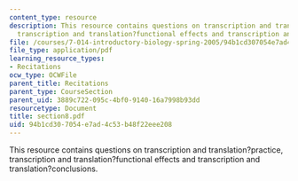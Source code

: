 ```yaml
---
content_type: resource
description: This resource contains questions on transcription and translation?practice,
  transcription and translation?functional effects and transcription and translation?conclusions.
file: /courses/7-014-introductory-biology-spring-2005/94b1cd307054e7ad4c53b48f22eee208_section8.pdf
file_type: application/pdf
learning_resource_types:
- Recitations
ocw_type: OCWFile
parent_title: Recitations
parent_type: CourseSection
parent_uid: 3889c722-095c-4bf0-9140-16a7998b93dd
resourcetype: Document
title: section8.pdf
uid: 94b1cd30-7054-e7ad-4c53-b48f22eee208
---
```

This resource contains questions on transcription and translation?practice, transcription and translation?functional effects and transcription and translation?conclusions.

